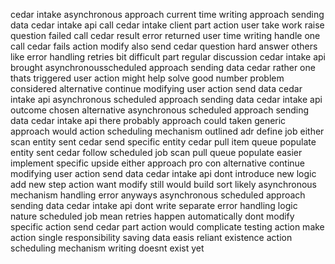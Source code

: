 cedar intake asynchronous approach current time writing approach sending data cedar intake api call cedar intake client part action user take work raise question failed call cedar result error returned user time writing handle one call cedar fails action modify also send cedar question hard answer others like error handling retries bit difficult part regular discussion cedar intake api brought asynchronousscheduled approach sending data cedar rather one thats triggered user action might help solve good number problem considered alternative continue modifying user action send data cedar intake api asynchronous scheduled approach sending data cedar intake api outcome chosen alternative asynchronous scheduled approach sending data cedar intake api there probably approach could taken generic approach would action scheduling mechanism outlined adr define job either scan entity sent cedar send specific entity cedar pull item queue populate entity sent cedar follow scheduled job scan pull queue populate easier implement specific upside either approach pro con alternative continue modifying user action send data cedar intake api dont introduce new logic add new step action want modify still would build sort likely asynchronous mechanism handling error anyways asynchronous scheduled approach sending data cedar intake api dont write separate error handling logic nature scheduled job mean retries happen automatically dont modify specific action send cedar part action would complicate testing action make action single responsibility saving data easis reliant existence action scheduling mechanism writing doesnt exist yet